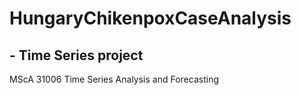# HungaryChikenpoxCaseAnalysis
## - Time Series project
MScA 31006 Time Series Analysis and Forecasting
